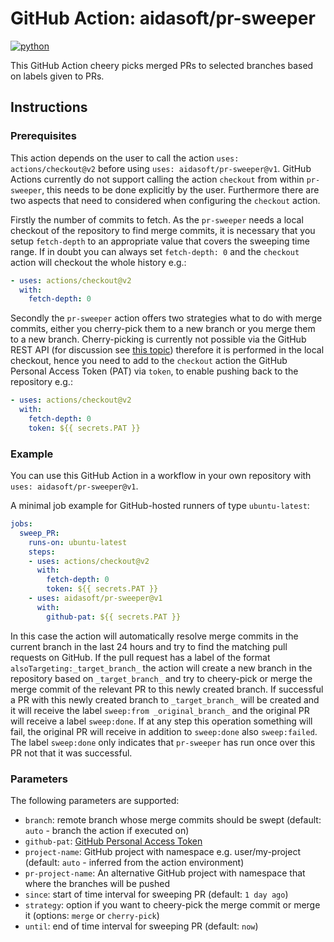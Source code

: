 # GitHub Action: aidasoft/pr-sweeper
[![python](https://github.com/AIDASoft/pr-sweeper/actions/workflows/pylint.yml/badge.svg)](https://github.com/AIDASoft/pr-sweeper/actions/workflows/pylint.yml)

This GitHub Action cheery picks merged PRs to selected branches based on labels given to PRs.

## Instructions

### Prerequisites
This action depends on the user to call the action `uses: actions/checkout@v2` before using `uses: aidasoft/pr-sweeper@v1`. GitHub Actions currently do not support calling the action `checkout` from within `pr-sweeper`, this needs to be done explicitly by the user. Furthermore there are two aspects that need to considered when configuring the `checkout` action.

Firstly the number of commits to fetch. As the `pr-sweeper` needs a local checkout of the repository to find merge commits, it is necessary that you setup `fetch-depth` to an appropriate value that covers the sweeping time range. If in doubt you can always set `fetch-depth: 0` and the `checkout` action will checkout the whole history e.g.:
```yml
- uses: actions/checkout@v2
  with:
    fetch-depth: 0
```

Secondly the `pr-sweeper` action offers two strategies what to do with merge commits, either you cherry-pick them to a new branch or you merge them to a new branch. Cherry-picking is currently not possible via the GitHub REST API (for discussion see [this topic](https://github.community/t/do-a-cherry-pick-via-the-api/14573)) therefore it is performed in the local checkout, hence you need to add to the `checkout` action the GitHub Personal Access Token (PAT) via `token`, to enable pushing back to the repository e.g.:
```yml
- uses: actions/checkout@v2
  with:
    fetch-depth: 0
    token: ${{ secrets.PAT }}
```

### Example

You can use this GitHub Action in a workflow in your own repository with `uses: aidasoft/pr-sweeper@v1`.

A minimal job example for GitHub-hosted runners of type `ubuntu-latest`:
```yaml
jobs:
  sweep_PR:
    runs-on: ubuntu-latest
    steps:
    - uses: actions/checkout@v2
      with:
        fetch-depth: 0
        token: ${{ secrets.PAT }}
    - uses: aidasoft/pr-sweeper@v1
      with:
        github-pat: ${{ secrets.PAT }}
```
In this case the action will automatically resolve merge commits in the current branch in the last 24 hours and try to find the matching pull requests on GitHub. If the pull request has a label of the format `alsoTargeting:_target_branch_` the action will create a new branch in the repository based on `_target_branch_` and try to cheery-pick or merge the merge commit of the relevant PR to this newly created branch. If successful a PR with this newly created branch to `_target_branch_` will be created and it will receive the label `sweep:from _original_branch_` and the original PR will receive a label `sweep:done`. If at any step this operation something will fail, the original PR will receive in addition to `sweep:done` also `sweep:failed`. The label `sweep:done` only indicates that `pr-sweeper` has run once over this PR not that it was successful.

### Parameters
The following parameters are supported:
 - `branch`: remote branch whose merge commits should be swept (default: `auto` - branch the action if executed on)
 - `github-pat`: [GitHub Personal Access Token](https://github.com/settings/tokens)
 - `project-name`: GitHub project with namespace e.g. user/my-project (default: `auto` - inferred from the action environment)
 - `pr-project-name`: An alternative GitHub project with namespace that where the branches will be pushed
 - `since`: start of time interval for sweeping PR (default: `1 day ago`)
 - `strategy`: option if you want to cheery-pick the merge commit or merge it (options: `merge` or `cherry-pick`)
 - `until`: end of time interval for sweeping PR (default: `now`)
